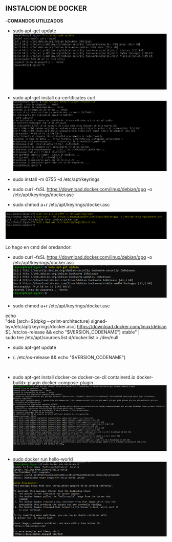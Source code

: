 ## INSTALCION DE DOCKER ##

-**COMANDOS UTILIZADOS**

- sudo apt-get update
![PrimerPaso.png](PrimerPaso.png)



- sudo apt-get install ca-certificates curl
![SegundoPaso.png](SegundoPaso.png)

- sudo install -m 0755 -d /etc/apt/keyrings
- sudo curl -fsSL https://download.docker.com/linux/debian/gpg -o /etc/apt/keyrings/docker.asc
- sudo chmod a+r /etc/apt/keyrings/docker.asc

![Paso3.png](Paso3.png)

Lo hago en cmd del oredandor:

- sudo curl -fsSL https://download.docker.com/linux/debian/gpg -o /etc/apt/keyrings/docker.asc
![5.png](5.png)



- sudo chmod a+r /etc/apt/keyrings/docker.asc
![]()

echo \
  "deb [arch=$(dpkg --print-architecture) signed-by=/etc/apt/keyrings/docker.asc] https://download.docker.com/linux/debian \
  $(. /etc/os-release && echo "$VERSION_CODENAME") stable" | \
  sudo tee /etc/apt/sources.list.d/docker.list > /dev/null
![]()

- sudo apt-get update
![]()

- (. /etc/os-release && echo "$VERSION_CODENAME")


![]()

- sudo apt-get install docker-ce docker-ce-cli containerd.io docker-buildx-plugin docker-compose-plugin
![9.png](9.png)



- sudo docker run hello-world
![Final10.png](Final10.png)